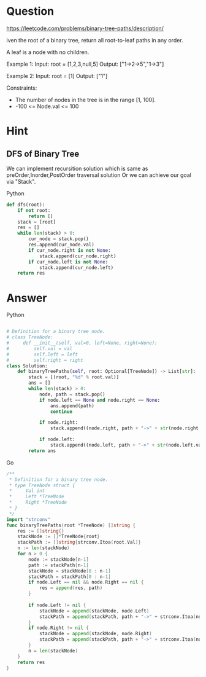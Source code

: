 Question
========

https://leetcode.com/problems/binary-tree-paths/description/


iven the root of a binary tree, return all root-to-leaf paths in any order.

A leaf is a node with no children.

Example 1:
Input: root = [1,2,3,null,5]
Output: ["1->2->5","1->3"]

Example 2:
Input: root = [1]
Output: ["1"]


Constraints:

- The number of nodes in the tree is in the range [1, 100].
- -100 <= Node.val <= 100


Hint
=====

DFS of Binary Tree 
----------------------------

We can implement recursition solution which is same as preOrder,Inorder,PostOrder traversal solution
Or we can achieve our goal via "Stack".


Python

```python
def dfs(root):
    if not root:
        return []
    stack = [root]
    res = []
    while len(stack) > 0:
        cur_node = stack.pop()
        res.append(cur_node.val)
        if cur_node.right is not None:
            stack.append(cur_node.right)
        if cur_node.left is not None:
            stack.append(cur_node.left)
    return res
```


Answer
=======

Python

```python

# Definition for a binary tree node.
# class TreeNode:
#     def __init__(self, val=0, left=None, right=None):
#         self.val = val
#         self.left = left
#         self.right = right
class Solution:
    def binaryTreePaths(self, root: Optional[TreeNode]) -> List[str]:
        stack = [(root, "%d" % root.val)]
        ans = []
        while len(stack) > 0:
            node, path = stack.pop()
            if node.left == None and node.right == None:
                ans.append(path)
                continue

            if node.right:
                stack.append((node.right, path + "->" + str(node.right.val)))

            if node.left:
                stack.append((node.left, path + "->" + str(node.left.val)))
        return ans
```

Go

```go
/**
 * Definition for a binary tree node.
 * type TreeNode struct {
 *     Val int
 *     Left *TreeNode
 *     Right *TreeNode
 * }
 */
import "strconv"
func binaryTreePaths(root *TreeNode) []string {
    res := []string{}
	stackNode := []*TreeNode{root}
    stackPath := []string{strconv.Itoa(root.Val)}
	n := len(stackNode)
	for n > 0 {
		node := stackNode[n-1]
        path := stackPath[n-1]
		stackNode = stackNode[0 : n-1]
        stackPath = stackPath[0 : n-1]
        if node.Left == nil && node.Right == nil {
            res = append(res, path)
        }
		
		if node.Left != nil {
			stackNode = append(stackNode, node.Left)
            stackPath = append(stackPath, path + "->" + strconv.Itoa(node.Left.Val))
		}
		if node.Right != nil {
			stackNode = append(stackNode, node.Right)
            stackPath = append(stackPath, path + "->" + strconv.Itoa(node.Right.Val))
		}
		n = len(stackNode)
	}
	return res
}
```